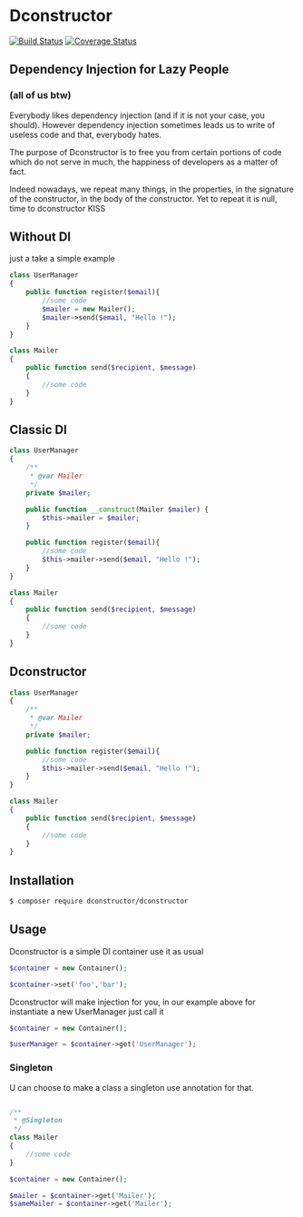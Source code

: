 # Dconstructor
[![Build Status](https://travis-ci.org/jonathankowalski/omg.svg?branch=master)](https://travis-ci.org/jonathankowalski/dconstructor)
[![Coverage Status](https://coveralls.io/repos/github/jonathankowalski/dconstructor/badge.svg?branch=master)](https://coveralls.io/github/jonathankowalski/dconstructor?branch=master)

## Dependency Injection for Lazy People
### (all of us btw)

Everybody likes dependency injection (and if it is not your case, you should). However dependency injection sometimes leads us to write of useless code and that, everybody hates.

The purpose of Dconstructor is to free you from certain portions of code which do not serve in much, the happiness of developers as a matter of fact.

Indeed nowadays, we repeat many things, in the properties, in the signature of the constructor, in the body of the constructor. Yet to repeat it is null, time to dconstructor KISS

## Without DI

just a take a simple example

```php
class UserManager
{
    public function register($email){
        //some code
        $mailer = new Mailer();
        $mailer->send($email, "Hello !");
    }
}

class Mailer
{
    public function send($recipient, $message)
    {
        //some code
    }
}
```

## Classic DI

```php
class UserManager
{
    /**
     * @var Mailer
     */
    private $mailer;

    public function __construct(Mailer $mailer) {
        $this->mailer = $mailer;
    }

    public function register($email){
        //some code
        $this->mailer->send($email, "Hello !");
    }
}

class Mailer
{
    public function send($recipient, $message)
    {
        //some code
    }
}
```

## Dconstructor

```php
class UserManager
{
    /**
     * @var Mailer
     */
    private $mailer;

    public function register($email){
        //some code
        $this->mailer->send($email, "Hello !");
    }
}

class Mailer
{
    public function send($recipient, $message)
    {
        //some code
    }
}
```

## Installation

```sh
$ composer require dconstructor/dconstructor
```


## Usage

Dconstructor is a simple DI container use it as usual

```php
$container = new Container();

$container->set('foo','bar');
```

Dconstructor will make injection for you, in our example above for instantiate a new UserManager just call it

```php
$container = new Container();

$userManager = $container->get('UserManager');
```

### Singleton

U can choose to make a class a singleton use annotation for that.

```php

/**
 * @Singleton
 */
class Mailer
{
    //some code
}

$container = new Container();

$mailer = $container->get('Mailer');
$sameMailer = $container->get('Mailer');
```
